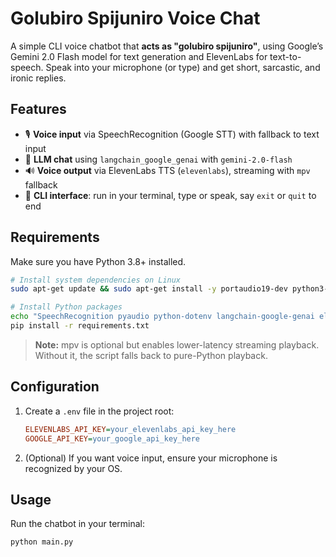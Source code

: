 # Golubiro Spijuniro Voice Chat

A simple CLI voice chatbot that **acts as "golubiro spijuniro"**, using Google’s Gemini 2.0 Flash model for text generation and ElevenLabs for text-to-speech. Speak into your microphone (or type) and get short, sarcastic, and ironic replies.

## Features

* 🎙️ **Voice input** via SpeechRecognition (Google STT) with fallback to text input
* 🤖 **LLM chat** using `langchain_google_genai` with `gemini-2.0-flash`
* 🔊 **Voice output** via ElevenLabs TTS (`elevenlabs`), streaming with `mpv` fallback
* 🚪 **CLI interface**: run in your terminal, type or speak, say `exit` or `quit` to end

## Requirements

Make sure you have Python 3.8+ installed.

```bash
# Install system dependencies on Linux
sudo apt-get update && sudo apt-get install -y portaudio19-dev python3-pyaudio mpv

# Install Python packages
echo "SpeechRecognition pyaudio python-dotenv langchain-google-genai elevenlabs" > requirements.txt
pip install -r requirements.txt
```

> **Note:** mpv is optional but enables lower-latency streaming playback. Without it, the script falls back to pure-Python playback.

## Configuration

1. Create a `.env` file in the project root:

   ```ini
   ELEVENLABS_API_KEY=your_elevenlabs_api_key_here
   GOOGLE_API_KEY=your_google_api_key_here
   ```
2. (Optional) If you want voice input, ensure your microphone is recognized by your OS.

## Usage

Run the chatbot in your terminal:

```bash
python main.py
```
